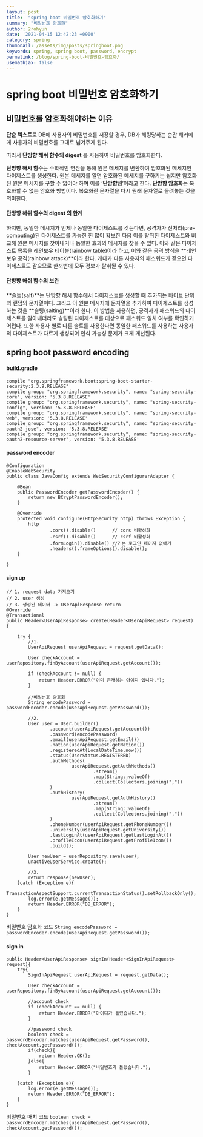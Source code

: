 ```yaml
---
layout: post
title:  "spring boot 비밀번호 암호화하기"
summary: "비밀번호 암호화"
author: 2rohyun
date: '2021-04-15 12:42:23 +0900'
category: spring
thumbnail: /assets/img/posts/springboot.png
keywords: spring, spring boot, password, encrypt
permalink: /blog/spring-boot-비밀번호-암호화/
usemathjax: false
---
```

# spring boot 비밀번호 암호화하기
## 비밀번호를 암호화해야하는 이유
**단순 텍스트**로 DB에 사용자의 비밀번호를 저장할 경우, DB가 해킹당하는 순간 해커에게 사용자의 비밀번호를 그대로 넘겨주게 된다.

따라서 **단방향 해쉬 함수의 digest** 를 사용하여 비밀번호를 암호화한다.

**단방향 해시 함수**는 수학적인 연산을 통해 원본 메세지를 변환하여 암호화된 메세지인 다이제스트를 생성한다. 원본 메세지를 알면 암호화된 메세지를 구하기는 쉽지만 암호화된 원본 메세지를 구할 수 없어야 하며 이를 ‘**단방향성**’이라고 한다. **단방향 암호화**는 복호화할 수 없는 암호화 방법이다. 복호화란 문자열을 다시 원래 문자열로 돌려놓는 것을 의미한다.

#### 단방향 해쉬 함수의 digest 의 한계
하지만, 동일한 메시지가 언제나 동일한 다이제스트를 갖는다면, 공격자가 전처리(pre-computing)된 다이제스트를 가능한 한 많이 확보한 다음 이를 탈취한 다이제스트와 비교해 원본 메시지를 찾아내거나 동일한 효과의 메시지를 찾을 수 있다. 이와 같은 다이제스트 목록을 레인보우 테이블(rainbow table)이라 하고, 이와 같은 공격 방식을 **레인보우 공격(rainbow attack)**이라 한다. 게다가 다른 사용자의 패스워드가 같으면 다이제스트도 같으므로 한꺼번에 모두 정보가 탈취될 수 있다.

#### 단방향 해쉬 함수의 보완
**솔트(salt)**는 단방향 해시 함수에서 다이제스트를 생성할 때 추가되는 바이트 단위의 랜덤의 문자열이다. 그리고 이 원본 메시지에 문자열을 추가하여 다이제스트를 생성하는 것을 **솔팅(salting)**이라 한다. 이 방법을 사용하면, 공격자가 패스워드의 다이제스트를 알아내더라도 솔팅된 다이제스트를 대상으로 패스워드 일치 여부를 확인하기 어렵다. 또한 사용자 별로 다른 솔트를 사용한다면 동일한 패스워드를 사용하는 사용자의 다이제스트가 다르게 생성되어 인식 가능성 문제가 크게 개선된다.

## spring boot password encoding
#### build.gradle
```
compile "org.springframework.boot:spring-boot-starter-security:2.3.9.RELEASE"
compile group: "org.springframework.security", name: "spring-security-core", version: '5.3.8.RELEASE'
compile group: "org.springframework.security", name: "spring-security-config", version: '5.3.8.RELEASE'
compile group: "org.springframework.security", name: "spring-security-web", version: '5.3.8.RELEASE'
compile group: "org.springframework.security", name: "spring-security-oauth2-jose", version: '5.3.8.RELEASE'
compile group: "org.springframework.security", name: "spring-security-oauth2-resource-server", version: '5.3.8.RELEASE'
```

#### password encoder
```
@Configuration
@EnableWebSecurity
public class JavaConfig extends WebSecurityConfigurerAdapter {

    @Bean
    public PasswordEncoder getPasswordEncoder() {
        return new BCryptPasswordEncoder();
    }

    @Override
    protected void configure(HttpSecurity http) throws Exception {
        http
                .cors().disable()      // cors 비활성화
                .csrf().disable()      // csrf 비활성화
                .formLogin().disable() //기본 로그인 페이지 없애기
                .headers().frameOptions().disable();
    }

}
```

#### sign up
```
// 1. request data 가져오기
// 2. user 생성
// 3. 생성된 데이터 -> UserApiResponse return
@Override
@Transactional
public Header<UserApiResponse> create(Header<UserApiRequest> request) {

    try {
        //1.
        UserApiRequest userApiRequest = request.getData();

        User checkAccount = userRepository.finByAccount(userApiRequest.getAccount());

        if (checkAccount != null) {
            return Header.ERROR("이미 존재하는 아이디 입니다.");
        }
        
        //비밀번호 암호화
        String encodePassword = passwordEncoder.encode(userApiRequest.getPassword());

        //2.
        User user = User.builder()
                .account(userApiRequest.getAccount())
                .password(encodePassword)
                .email(userApiRequest.getEmail())
                .nation(userApiRequest.getNation())
                .registeredAt(LocalDateTime.now())
                .status(UserStatus.REGISTERED)
                .authMethods(
                        userApiRequest.getAuthMethods()
                                .stream()
                                .map(String::valueOf)
                                .collect(Collectors.joining(","))
                )
                .authHistory(
                        userApiRequest.getAuthHistory()
                                .stream()
                                .map(String::valueOf)
                                .collect(Collectors.joining(","))
                )
                .phoneNumber(userApiRequest.getPhoneNumber())
                .university(userApiRequest.getUniversity())
                .lastLoginAt(userApiRequest.getLastLoginAt())
                .profileIcon(userApiRequest.getProfileIcon())
                .build();

        User newUser = userRepository.save(user);
        unactiveUserService.create();

        //3.
        return response(newUser);
    }catch (Exception e){
        TransactionAspectSupport.currentTransactionStatus().setRollbackOnly();
        log.error(e.getMessage());
        return Header.ERROR("DB_ERROR");
    }
}
```

비밀번호 암호화 코드
`String encodePassword = passwordEncoder.encode(userApiRequest.getPassword());`

#### sign in
```
public Header<UserApiResponse> signIn(Header<SignInApiRequest> request){
    try{
        SignInApiRequest userApiRequest = request.getData();

        User checkAccount = userRepository.finByAccount(userApiRequest.getAccount());

        //account check
        if (checkAccount == null) {
            return Header.ERROR("아이디가 틀렸습니다.");
        }

        //password check
        boolean check = passwordEncoder.matches(userApiRequest.getPassword(), checkAccount.getPassword());
        if(check){
            return Header.OK();
        }else{
            return Header.ERROR("비밀번호가 틀렸습니다.");
        }

    }catch (Exception e){
        log.error(e.getMessage());
        return Header.ERROR("DB_ERROR");
    }
}
```

비밀번호 매치 코드
`boolean check = passwordEncoder.matches(userApiRequest.getPassword(), checkAccount.getPassword());`

